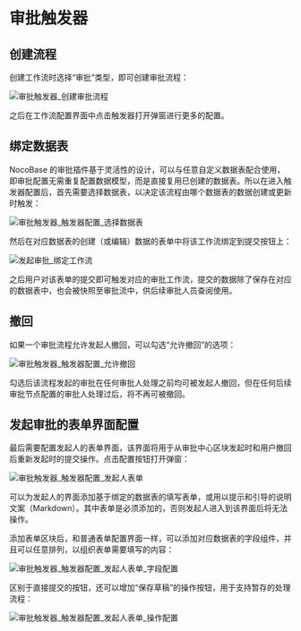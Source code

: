 # 审批触发器

## 创建流程

创建工作流时选择“审批”类型，即可创建审批流程：

![审批触发器_创建审批流程](https://static-docs.nocobase.com/f52dda854f46a669e0c1c7fb487a17ea.png)

之后在工作流配置界面中点击触发器打开弹窗进行更多的配置。

## 绑定数据表

NocoBase 的审批插件基于灵活性的设计，可以与任意自定义数据表配合使用，即审批配置无需重复配置数据模型，而是直接复用已创建的数据表。所以在进入触发器配置后，首先需要选择数据表，以决定该流程由哪个数据表的数据创建或更新时触发：

![审批触发器_触发器配置_选择数据表](https://static-docs.nocobase.com/8732a4419b1e28d2752b8f601132c82d.png)

然后在对应数据表的创建（或编辑）数据的表单中将该工作流绑定到提交按钮上：

![发起审批_绑定工作流](https://static-docs.nocobase.com/2872ff108c61d7bf6d0bfb19886774c6.png)

之后用户对该表单的提交即可触发对应的审批工作流，提交的数据除了保存在对应的数据表中，也会被快照至审批流中，供后续审批人员查阅使用。

## 撤回

如果一个审批流程允许发起人撤回，可以勾选“允许撤回”的选项：

![审批触发器_触发器配置_允许撤回](https://static-docs.nocobase.com/09185712fc55bc536892136ce0ade4a8.png)

勾选后该流程发起的审批在任何审批人处理之前均可被发起人撤回，但在任何后续审批节点配置的审批人处理过后，将不再可被撤回。

## 发起审批的表单界面配置

最后需要配置发起人的表单界面，该界面将用于从审批中心区块发起时和用户撤回后重新发起时的提交操作。点击配置按钮打开弹窗：

![审批触发器_触发器配置_发起人表单](https://static-docs.nocobase.com/ca8b7e362d912138cf7d73bb60b37ac1.png)

可以为发起人的界面添加基于绑定的数据表的填写表单，或用以提示和引导的说明文案（Markdown）。其中表单是必须添加的，否则发起人进入到该界面后将无法操作。

添加表单区块后，和普通表单配置界面一样，可以添加对应数据表的字段组件，并且可以任意排列，以组织表单需要填写的内容：

![审批触发器_触发器配置_发起人表单_字段配置](https://static-docs.nocobase.com/5a1e7f9c9d8de092c7b55585dad7d633.png)

区别于直接提交的按钮，还可以增加“保存草稿”的操作按钮，用于支持暂存的处理流程：

![审批触发器_触发器配置_发起人表单_操作配置](https://static-docs.nocobase.com/2f4850d2078e94538995a9df70d3d2d1.png)
